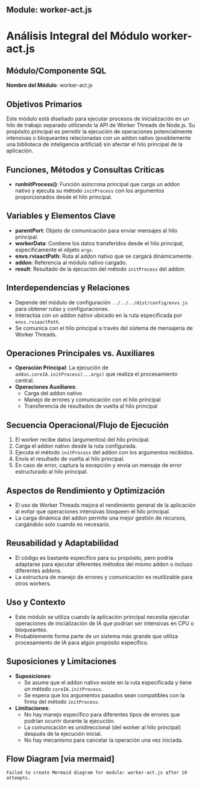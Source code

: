 ## Module: worker-act.js

# Análisis Integral del Módulo worker-act.js

## Módulo/Componente SQL
**Nombre del Módulo**: worker-act.js

## Objetivos Primarios
Este módulo está diseñado para ejecutar procesos de inicialización en un hilo de trabajo separado utilizando la API de Worker Threads de Node.js. Su propósito principal es permitir la ejecución de operaciones potencialmente intensivas o bloqueantes relacionadas con un addon nativo (posiblemente una biblioteca de inteligencia artificial) sin afectar el hilo principal de la aplicación.

## Funciones, Métodos y Consultas Críticas
- **runInitProcess()**: Función asíncrona principal que carga un addon nativo y ejecuta su método `initProcess` con los argumentos proporcionados desde el hilo principal.

## Variables y Elementos Clave
- **parentPort**: Objeto de comunicación para enviar mensajes al hilo principal.
- **workerData**: Contiene los datos transferidos desde el hilo principal, específicamente el objeto `args`.
- **envs.rviaactPath**: Ruta al addon nativo que se cargará dinámicamente.
- **addon**: Referencia al módulo nativo cargado.
- **result**: Resultado de la ejecución del método `initProcess` del addon.

## Interdependencias y Relaciones
- Depende del módulo de configuración `../../../dist/config/envs.js` para obtener rutas y configuraciones.
- Interactúa con un addon nativo ubicado en la ruta especificada por `envs.rviaactPath`.
- Se comunica con el hilo principal a través del sistema de mensajería de Worker Threads.

## Operaciones Principales vs. Auxiliares
- **Operación Principal**: La ejecución de `addon.coreIA.initProcess(...args)` que realiza el procesamiento central.
- **Operaciones Auxiliares**: 
  - Carga del addon nativo
  - Manejo de errores y comunicación con el hilo principal
  - Transferencia de resultados de vuelta al hilo principal

## Secuencia Operacional/Flujo de Ejecución
1. El worker recibe datos (argumentos) del hilo principal.
2. Carga el addon nativo desde la ruta configurada.
3. Ejecuta el método `initProcess` del addon con los argumentos recibidos.
4. Envía el resultado de vuelta al hilo principal.
5. En caso de error, captura la excepción y envía un mensaje de error estructurado al hilo principal.

## Aspectos de Rendimiento y Optimización
- El uso de Worker Threads mejora el rendimiento general de la aplicación al evitar que operaciones intensivas bloqueen el hilo principal.
- La carga dinámica del addon permite una mejor gestión de recursos, cargándolo solo cuando es necesario.

## Reusabilidad y Adaptabilidad
- El código es bastante específico para su propósito, pero podría adaptarse para ejecutar diferentes métodos del mismo addon o incluso diferentes addons.
- La estructura de manejo de errores y comunicación es reutilizable para otros workers.

## Uso y Contexto
- Este módulo se utiliza cuando la aplicación principal necesita ejecutar operaciones de inicialización de IA que podrían ser intensivas en CPU o bloqueantes.
- Probablemente forma parte de un sistema más grande que utiliza procesamiento de IA para algún propósito específico.

## Suposiciones y Limitaciones
- **Suposiciones**:
  - Se asume que el addon nativo existe en la ruta especificada y tiene un método `coreIA.initProcess`.
  - Se espera que los argumentos pasados sean compatibles con la firma del método `initProcess`.
- **Limitaciones**:
  - No hay manejo específico para diferentes tipos de errores que podrían ocurrir durante la ejecución.
  - La comunicación es unidireccional (del worker al hilo principal) después de la ejecución inicial.
  - No hay mecanismo para cancelar la operación una vez iniciada.
## Flow Diagram [via mermaid]
```mermaid
Failed to create Mermaid diagram for module: worker-act.js after 10 attempts.
```
